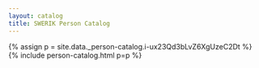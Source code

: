 ```yaml
---
layout: catalog
title: SWERIK Person Catalog
---
```

{% assign p = site.data._person-catalog.i-ux23Qd3bLvZ6XgUzeC2Dt %}
{% include person-catalog.html p=p %}

